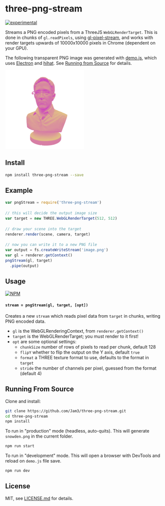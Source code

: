 # three-png-stream

[![experimental](http://badges.github.io/stability-badges/dist/experimental.svg)](http://github.com/badges/stability-badges)

Streams a PNG encoded pixels from a ThreeJS `WebGLRenderTarget`. This is done in chunks of `gl.readPixels`, using [gl-pixel-stream](https://github.com/Jam3/gl-pixel-stream), and works with render targets upwards of 10000x10000 pixels in Chrome (dependent on your GPU).

The following transparent PNG image was generated with [demo.js](./demo.js), which uses [Electron](http://electron.atom.io/) and [hihat](https://github.com/Jam3/hihat). See [Running from Source](#running-from-source) for details.

<img src="snowden.png" width="50%" />

## Install

```sh
npm install three-png-stream --save
```

## Example

```js
var pngStream = require('three-png-stream')

// this will decide the output image size
var target = new THREE.WebGLRenderTarget(512, 512)

// draw your scene into the target
renderer.render(scene, camera, target)

// now you can write it to a new PNG file
var output = fs.createWriteStream('image.png')
var gl = renderer.getContext()
pngStream(gl, target)
  .pipe(output)
```

## Usage

[![NPM](https://nodei.co/npm/three-png-stream.png)](https://www.npmjs.com/package/three-png-stream)

#### `stream = pngStream(gl, target, [opt])`

Creates a new `stream` which reads pixel data from `target` in chunks, writing PNG encoded data.

- `gl` is the WebGLRenderingContext, from `renderer.getContext()`
- `target` is the WebGLRenderTarget; you must render to it first!
- `opt` are some optional settings:
  - `chunkSize` number of rows of pixels to read per chunk, default 128
  - `flipY` whether to flip the output on the Y axis, default `true`
  - `format` a THREE texture format to use, defaults to the format in `target`
  - `stride` the number of channels per pixel, guessed from the format (default 4)

## Running From Source

Clone and install:

```sh
git clone https://github.com/Jam3/three-png-stream.git
cd three-png-stream
npm install
```

To run in "production" mode (headless, auto-quits). This will generate `snowden.png` in the current folder.

```sh
npm run start
```

To run in "development" mode. This will open a browser with DevTools and reload on `demo.js` file save.

```sh
npm run dev
```

## License

MIT, see [LICENSE.md](http://github.com/Jam3/three-png-stream/blob/master/LICENSE.md) for details.

